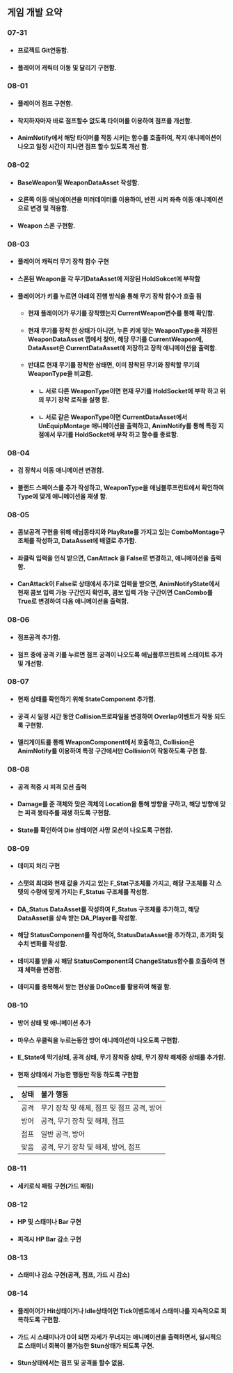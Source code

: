 ## 게임 개발 요약
### 07-31
+ #### 프로젝트 Git연동함.
+ #### 플레이어 캐릭터 이동 및 달리기 구현함.
  
### 08-01
+ #### 플레이어 점프 구현함.
+ #### 착지하자마자 바로 점프할수 없도록 타이머를 이용하여 점프를 개선함.
+ #### AnimNotify에서 해당 타이머를 작동 시키는 함수를 호출하여, 착지 애니메이션이 나오고 일정 시간이 지나면 점프 할수 있도록 개선 함.

### 08-02
+ #### BaseWeapon및 WeaponDataAsset 작성함.
+ #### 오른쪽 이동 애님에이션을 미러데이터를 이용하여, 반전 시켜 좌측 이동 애니메이션으로 변경 및 적용함.
+ #### Weapon 스폰 구현함.

### 08-03
+ #### 플레이어 캐릭터 무기 장착 함수 구현
+ #### 스폰된 Weapon을 각 무기DataAsset에 저장된 HoldSokcet에 부착함
+ #### 플레이어가 키를 누르면 아래의 진행 방식을 통해 무기 장착 함수가 호출 됨
  + #### 현재 플레이어가 무기를 장착했는지 CurrentWeapon변수를 통해 확인함.
  + #### 현재 무기를 장착 한 상태가 아니면, 누른 키에 맞는 WeaponType을 저장된 WeaponDataAsset 맵에서 찾아, 해당 무기를 CurrentWeapon에, DataAsset은 CurrentDataAsset에 저장하고 장착 애니메이션을 출력함.
  + #### 반대로 현재 무기를 장착한 상태면, 이미 장착된 무기와 장착할 무기의 WeaponType을 비교함.
    + #### ㄴ 서로 다른 WeaponType이면 현재 무기를 HoldSocket에 부착 하고 위의 무기 장착 로직을 실행 함.
    + #### ㄴ 서로 같은 WeaponType이면 CurrentDataAsset에서 UnEquipMontage 애니메이션을 출력하고, AnimNotify를 통해 특정 지점에서 무기를 HoldSocket에 부착 하고 함수를 종료함.

### 08-04
  + #### 검 장착시 이동 애니메이션 변경함.
  + #### 블랜드 스페이스를 추가 작성하고, WeaponType을 애님블루프린트에서 확인하여 Type에 맞게 애니메이션을 재생 함.
    
### 08-05
  + #### 콤보공격 구현을 위해 애님몽타지와 PlayRate를 가지고 있는 ComboMontage구조체를 작성하고, DataAsset에 배열로 추가함.
  + #### 좌클릭 입력을 인식 받으면, CanAttack 을 False로 변경하고, 애니메이션을 출력함.
  + #### CanAttack이 False로 상태에서 추가로 입력을 받으면, AnimNotifyState에서 현재 콤보 입력 가능 구간인지 확인후, 콤보 입력 가능 구간이면 CanCombo를 True로 변경하여 다음 애니메이션을 출력함.

### 08-06
  + #### 점프공격 추가함.
  + #### 점프 중에 공격 키를 누르면 점프 공격이 나오도록 애님플루프린트에 스테이트 추가 및 개선함.

### 08-07
  + #### 현재 상태를 확인하기 위해 StateComponent 추가함.
  + #### 공격 시 일정 시간 동안 Collision프로파일을 변경하여 Overlap이벤트가 작동 되도록 구현함.
  + #### 델리게이트를 통해 WeaponComponent에서 호출하고, Collision은 AnimNotify를 이용하여 특정 구간에서만 Collision이 작동하도록 구현 함.

### 08-08
  + #### 공격 적중 시 피격 모션 출력
  + #### Damage를 준 객체와 맞은 객체의 Location을 통해 방향을 구하고, 해당 방향에 맞는 피격 몽타주를 재생 하도록 구현함.
  + #### State를 확인하여 Die 상태이면 사망 모션이 나오도록 구현함.

### 08-09
  + #### 데미지 처리 구현
  + #### 스탯의 최대와 현재 값을 가지고 있는 F_Stat구조체를 가지고, 해당 구조체를 각 스탯의 수량에 맞게 가지는 F_Status 구조체를 작성함.
  + #### DA_Status DataAsset를 작성하여 F_Status 구조체를 추가하고, 해당 DataAsset을 상속 받는 DA_Player를 작성함.
  + #### 해당 StatusComponent를 작성하여, StatusDataAsset을 추가하고, 초기화 및 수치 변화를 작성함.
  + #### 데미지를 받을 시 해당 StatusComponent의 ChangeStatus함수를 호출하여 현재 체력을 변경함.
  + #### 데미지를 중복해서 받는 현상을 DoOnce를 활용하여 해결 함.

### 08-10
  + #### 방어 상태 및 애니메이션 추가
  + #### 마우스 우클릭을 누르는동안 방어 애니메이션이 나오도록 구현함.
  + #### E_State에 막기상태, 공격 상태, 무기 장착중 상태, 무기 장착 해제중 상태를 추가함.
  + #### 현재 상태에서 가능한 행동만 작동 하도록 구현함

  + |상태|불가 행동|
    |:------:|:-------------|
    | 공격 |무기 장착 및 해제, 점프 및 점프 공격, 방어|
    | 방어 |공격, 무기 장착 및 해제, 점프|
    | 점프 |일반 공격, 방어|
    | 맞음 |공격, 무기 장착 및 해제, 방어, 점프|
    
### 08-11
  + #### 세키로식 패링 구현(가드 패링)

### 08-12
  + #### HP 및 스태미나 Bar 구현
  + #### 피격시 HP Bar 감소 구현

### 08-13
  + #### 스태미나 감소 구현(공격, 점프, 가드 시 감소)

### 08-14
  + #### 플레이어가 Hit상태이거나 Idle상태이면 Tick이벤트에서 스태미나를 지속적으로 회복하도록 구현함.
  + #### 가드 시 스태미나가 0이 되면 자세가 무너지는 애니메이션을 출력하면서, 일시적으로 스태미너 회복이 불가능한 Stun상태가 되도록 구현.
  + #### Stun상태에서는 점프 및 공격을 할수 없음.
